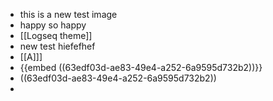 - this is a new test image
- happy so happy
- [[Logseq theme]]
- new test hiefefhef
- [[A]]]
- {{embed ((63edf03d-ae83-49e4-a252-6a9595d732b2))}}
- ((63edf03d-ae83-49e4-a252-6a9595d732b2))
-
